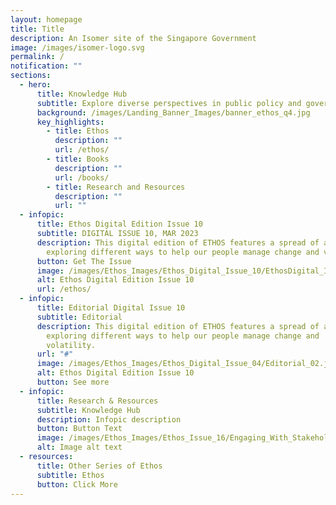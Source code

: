 ```yaml
---
layout: homepage
title: Title
description: An Isomer site of the Singapore Government
image: /images/isomer-logo.svg
permalink: /
notification: ""
sections:
  - hero:
      title: Knowledge Hub
      subtitle: Explore diverse perspectives in public policy and governance.
      background: /images/Landing_Banner_Images/banner_ethos_q4.jpg
      key_highlights:
        - title: Ethos
          description: ""
          url: /ethos/
        - title: Books
          description: ""
          url: /books/
        - title: Research and Resources
          description: ""
          url: ""
  - infopic:
      title: Ethos Digital Edition Issue 10
      subtitle: DIGITAL ISSUE 10, MAR 2023
      description: This digital edition of ETHOS features a spread of articles
        exploring different ways to help our people manage change and volatility
      button: Get The Issue
      image: /images/Ethos_Images/Ethos_Digital_Issue_10/EthosDigital_Issue_Mar23_Cov.jpg
      alt: Ethos Digital Edition Issue 10
      url: /ethos/
  - infopic:
      title: Editorial Digital Issue 10
      subtitle: Editorial
      description: This digital edition of ETHOS features a spread of articles
        exploring different ways to help our people manage change and
        volatility.
      url: "#"
      image: /images/Ethos_Images/Ethos_Digital_Issue_04/Editorial_02.jpg
      alt: Ethos Digital Edition Issue 10
      button: See more
  - infopic:
      title: Research & Resources
      subtitle: Knowledge Hub
      description: Infopic description
      button: Button Text
      image: /images/Ethos_Images/Ethos_Issue_16/Engaging_With_Stakeholders_For_Banner.png
      alt: Image alt text
  - resources:
      title: Other Series of Ethos
      subtitle: Ethos
      button: Click More
---
```

